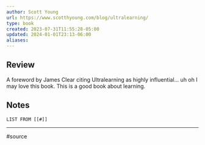 ```yaml
---
author: Scott Young
url: https://www.scotthyoung.com/blog/ultralearning/
type: book
created: 2023-07-31T11:55:28-05:00
updated: 2024-01-01T23:13-06:00
aliases: 
---
```

## Review
A foreword by James Clear citing Ultralearning as highly influential... uh oh I may love this book. This is a good book about learning.

## Notes
```dataview
LIST FROM [[#]]
```

---
#source 